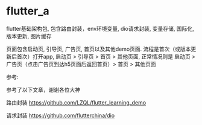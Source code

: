 # flutter_a

flutter基础架构包, 包含路由封装，env环境变量, dio请求封装, 变量存储, 国际化, 版本更新, 图片缓存

页面包含启动页, 引导页, 广告页, 首页以及其他demo页面. 流程是首次（或版本更新后首次）打开app, 启动页 > 引导页 > 首页 > 其他页面, 正常情况则是 启动页 > 广告页（点击广告页到达h5页面后返回首页）> 首页 > 其他页面

参考:

参考了以下文章，谢谢各位大神

路由封装  https://github.com/LZQL/flutter_learning_demo

请求封装  https://github.com/flutterchina/dio

